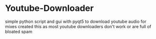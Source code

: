 # Youtube-Downloader
simple python script and gui with pyqt5 to download youtube audio for mixes
created this as most youtube downloaders don't work or are full of bloated spam
